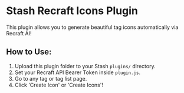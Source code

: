 # Stash Recraft Icons Plugin

This plugin allows you to generate beautiful tag icons automatically via Recraft AI!

## How to Use:

1. Upload this plugin folder to your Stash `plugins/` directory.
2. Set your Recraft API Bearer Token inside `plugin.js`.
3. Go to any tag or tag list page.
4. Click 'Create Icon' or 'Create Icons'!
